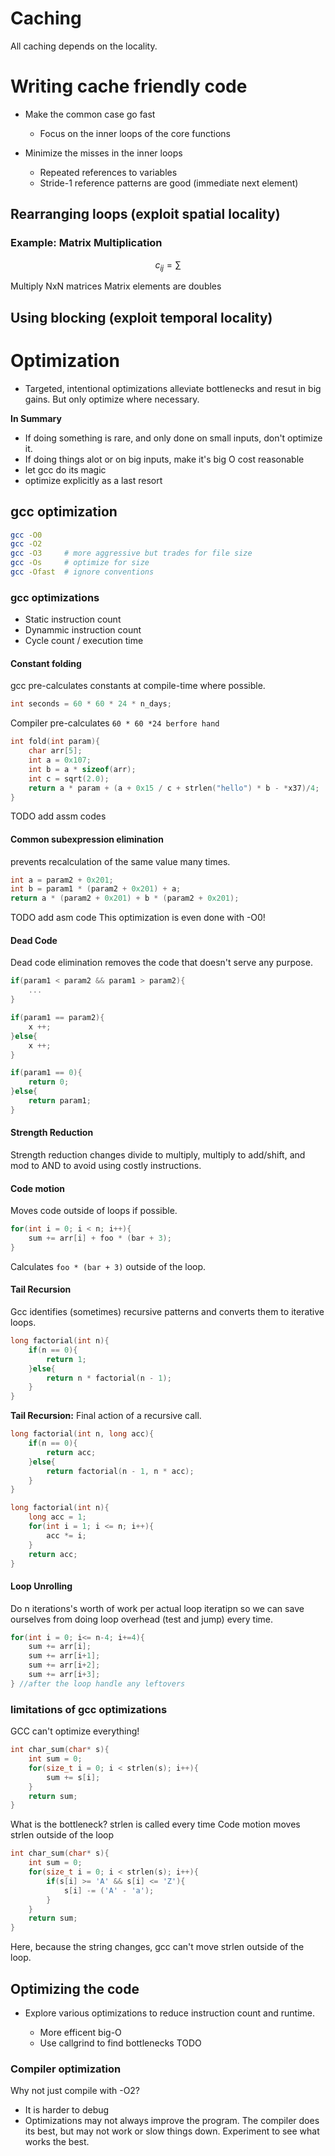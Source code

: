 # Caching

All caching depends on the locality.

# Writing cache friendly code

- Make the common case go fast
    - Focus on the inner loops of the core functions

- Minimize the misses in the inner loops
    - Repeated references to variables
    - Stride-1 reference patterns are good (immediate next element)

## Rearranging loops (exploit spatial locality)

### Example: Matrix Multiplication

$$
c_{ij} = \sum
$$

Multiply NxN matrices
Matrix elements are doubles

## Using blocking (exploit temporal locality)





# Optimization

- Targeted, intentional optimizations alleviate bottlenecks and resut in big gains. But only optimize where necessary.

**In Summary**
-   If doing something is rare, and only done on small inputs, don't optimize it.
-   If doing things alot or on big inputs, make it's big O cost reasonable
-   let gcc do its magic
-   optimize explicitly as a last resort

## gcc optimization

```sh
gcc -O0
gcc -O2
gcc -O3     # more aggressive but trades for file size
gcc -Os     # optimize for size
gcc -Ofast  # ignore conventions
``` 

### gcc optimizations

-   Static instruction count
-   Dynammic instruction count
-   Cycle count / execution time


#### Constant folding

gcc pre-calculates constants at compile-time where possible.

```c
int seconds = 60 * 60 * 24 * n_days;
```

Compiler pre-calculates `60 * 60 *24 berfore hand`

```c
int fold(int param){
    char arr[5];
    int a = 0x107;
    int b = a * sizeof(arr);
    int c = sqrt(2.0);
    return a * param + (a + 0x15 / c + strlen("hello") * b - *x37)/4;
}
```

TODO add assm codes

#### Common subexpression elimination

prevents recalculation of the same value many times.

```c
int a = param2 + 0x201;
int b = param1 * (param2 + 0x201) + a;
return a * (param2 + 0x201) + b * (param2 + 0x201);
```

TODO add asm code
This optimization is even done with -O0!

#### Dead Code

Dead code elimination removes the code that doesn't serve any purpose.

```c
if(param1 < param2 && param1 > param2){
    ...
}

if(param1 == param2){
    x ++;
}else{
    x ++;
}

if(param1 == 0){
    return 0;
}else{
    return param1;
}
```
#### Strength Reduction

Strength reduction changes divide to multiply, multiply to add/shift, and mod to AND to avoid using costly instructions.

#### Code motion

Moves code outside of loops if possible.

```c
for(int i = 0; i < n; i++){
    sum += arr[i] + foo * (bar + 3);
}
```

Calculates `foo * (bar + 3)` outside of the loop.

#### Tail Recursion

Gcc identifies (sometimes) recursive patterns and converts them to iterative loops.

```c
long factorial(int n){
    if(n == 0){
        return 1;
    }else{
        return n * factorial(n - 1);
    }
}
```

**Tail Recursion:** Final action of a recursive call.

```c
long factorial(int n, long acc){
    if(n == 0){
        return acc;
    }else{
        return factorial(n - 1, n * acc);
    }
}
```

```c
long factorial(int n){
    long acc = 1;
    for(int i = 1; i <= n; i++){
        acc *= i;
    }
    return acc;
}
```
#### Loop Unrolling

Do n iterations's worth of work per actual loop iteratipn so we can save ourselves from doing loop overhead (test and jump) every time.

```c
for(int i = 0; i<= n-4; i+=4){
    sum += arr[i];
    sum += arr[i+1];
    sum += arr[i+2];
    sum += arr[i+3];
} //after the loop handle any leftovers
```

### limitations of gcc optimizations

GCC can't optimize everything! 

```c
int char_sum(char* s){
    int sum = 0;
    for(size_t i = 0; i < strlen(s); i++){
        sum += s[i];
    }
    return sum;
}
```

What is the bottleneck? strlen is called every time
Code motion moves strlen outside of the loop

```c
int char_sum(char* s){
    int sum = 0;
    for(size_t i = 0; i < strlen(s); i++){
        if(s[i] >= 'A' && s[i] <= 'Z'){
            s[i] -= ('A' - 'a');
        }
    }
    return sum;
}
```

Here, because the string changes, gcc can't move strlen outside of the loop.

## Optimizing the code

- Explore various optimizations to reduce instruction count and runtime.

    - More efficent big-O
    - Use callgrind to find bottlenecks
    TODO

### Compiler optimization

Why not just compile with -O2?

- It is harder to debug
- Optimizations may not always improve the program. The compiler does its best, but may not work or slow things down. Experiment to see what works the best.